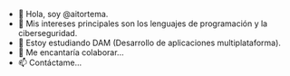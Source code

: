 - 👋 Hola, soy @aitortema.
- 👀 Mis intereses principales son los lenguajes de programación y la ciberseguridad.
- 🌱 Estoy estudiando DAM (Desarrollo de aplicaciones multiplataforma).
- 💞️ Me encantaría colaborar...
- 📫 Contáctame...
